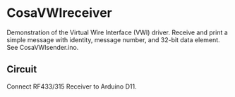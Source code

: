 CosaVWIreceiver
===============
Demonstration of the Virtual Wire Interface (VWI) driver.
Receive and print a simple message with identity, message number,
and 32-bit data element. See CosaVWIsender.ino.

Circuit
-------
Connect RF433/315 Receiver to Arduino D11.


